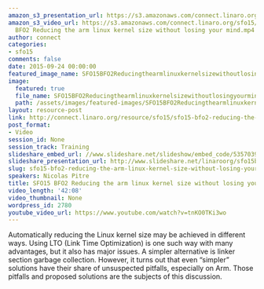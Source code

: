 ```yaml
---
amazon_s3_presentation_url: https://s3.amazonaws.com/connect.linaro.org/sfo15/Presentations/09-24-Thursday/SFO15-BF02-ReducingArmLinuxKernelSize.pdf
amazon_s3_video_url: https://s3.amazonaws.com/connect.linaro.org/sfo15/Videos/09-23-Wednesday/SFO15
  BFO2 Reducing the arm linux kernel size without losing your mind.mp4
author: connect
categories:
- sfo15
comments: false
date: 2015-09-24 00:00:00
featured_image_name: SFO15BFO2Reducingthearmlinuxkernelsizewithoutlosingyourmind.jpg
image:
  featured: true
  file_name: SFO15BFO2Reducingthearmlinuxkernelsizewithoutlosingyourmind.jpg
  path: /assets/images/featured-images/SFO15BFO2Reducingthearmlinuxkernelsizewithoutlosingyourmind.jpg
layout: resource-post
link: http://connect.linaro.org/resource/sfo15/sfo15-bfo2-reducing-the-arm-linux-kernel-size-without-losing-your-mind/
post_format:
- Video
session_id: None
session_track: Training
slideshare_embed_url: //www.slideshare.net/slideshow/embed_code/53570396
slideshare_presentation_url: http://www.slideshare.net/linaroorg/sfo15bfo2-reducing-the-arm-linux-kernel-size-without-losing-your-mind
slug: sfo15-bfo2-reducing-the-arm-linux-kernel-size-without-losing-your-mind
speakers: Nicolas Pitre
title: SFO15 BFO2 Reducing the arm linux kernel size without losing your mind
video_length: '42:08'
video_thumbnail: None
wordpress_id: 2780
youtube_video_url: https://www.youtube.com/watch?v=tnKO0TKi3wo
---
```


Automatically reducing the Linux kernel size may be achieved in
different ways. Using LTO (Link Time Optimization) is one such way with many advantages, but it also has major issues. A simpler alternative is linker section garbage collection. However, it turns out that even “simpler” solutions have their share of unsuspected pitfalls, especially on Arm. Those pitfalls and proposed solutions are the subjects of this discussion.